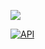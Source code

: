 [![](https://jitpack.io/v/anirudha-banerjee/WS-App-In-App.svg)](https://jitpack.io/#anirudha-banerjee/WS-App-In-App)

[![API](https://img.shields.io/badge/API-21%2B-brightgreen.svg?style=flat)](https://android-arsenal.com/api?level=21)